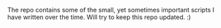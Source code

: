 The repo contains some of the small, yet sometimes important scripts I have written over the time.
Will try to keep this repo updated. :)
